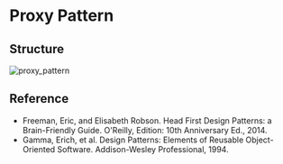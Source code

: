 # Proxy Pattern

## Structure
![proxy_pattern](https://raw.githubusercontent.com/Code2Bits/Design-Patterns-Java/master/Structural%20Patterns/Proxy/Images/proxy_pattern.png)

## Reference
* Freeman, Eric, and Elisabeth Robson. Head First Design Patterns: a Brain-Friendly Guide. O'Reilly, Edition: 10th Anniversary Ed., 2014.
* Gamma, Erich, et al. Design Patterns: Elements of Reusable Object-Oriented Software. Addison-Wesley Professional, 1994.